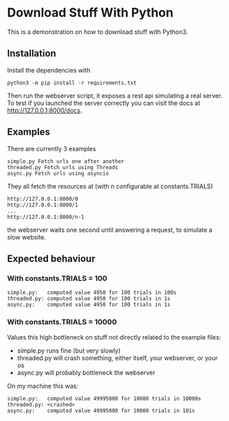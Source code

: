 Download Stuff With Python
==========================

This is a demonstration on how to download 
stuff with Python3.

## Installation
Install the dependencies with
```
python3 -m pip install -r requirements.txt
```

Then run the webserver script, it exposes a rest api simulating a real server. To test if you launched the server correctly you can visit the docs at http://127.0.0.1:8000/docs.

## Examples

There are currently 3 examples
```properties
simple.py Fetch urls one after another
threaded.py Fetch urls using Threads
async.py Fetch urls using asyncio
```

They all fetch the resources at (with n configurable at constants.TRIALS)
```
http://127.0.0.1:8000/0
http://127.0.0.1:8000/1
...
http://127.0.0.1:8000/n-1
```

the webserver waits one second until answering a request, to simulate a slow website.

## Expected behaviour

### With constants.TRIALS = 100
```properties
simple.py:   computed value 4950 for 100 trials in 100s
threaded.py: computed value 4950 for 100 trials in 1s
async.py:    computed value 4950 for 100 trials in 1s
```

### With constants.TRIALS = 10000
Values this high bottleneck on stuff not directly related to the example files:
- simple.py runs fine (but very slowly)
- threaded.py will crash something, either itself, your webserver, or your os
- async.py  will probably bottleneck the webserver

On my machine this was:
```properties
simple.py:   computed value 49995000 for 10000 trials in 10000s
threaded.py: <crashed>
async.py:    computed value 49995000 for 10000 trials in 101s
```


